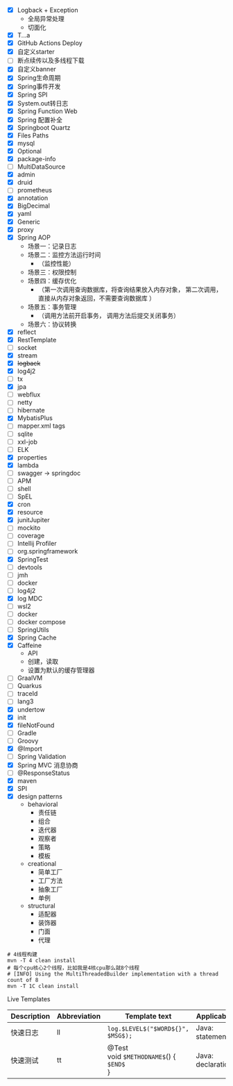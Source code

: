 - [x] Logback + Exception
    - 全局异常处理
    - 切面化
- [x] T...a
- [x] GitHub Actions Deploy
- [x] 自定义starter
- [ ] 断点续传以及多线程下载
- [x] 自定义banner
- [x] Spring生命周期
- [x] Spring事件开发
- [x] Spring SPI
- [x] System.out转日志
- [x] Spring Function Web
- [x] Spring 配置补全
- [x] Springboot Quartz
- [x] Files Paths
- [x] mysql
- [x] Optional
- [x] package-info
- [ ] MultiDataSource
- [x] admin
- [x] druid
- [ ] prometheus
- [x] annotation
- [x] BigDecimal
- [x] yaml
- [x] Generic
- [x] proxy
- [x] Spring AOP
    - 场景一：记录日志
    - 场景二：监控方法运行时间
        - （监控性能）
    - 场景三：权限控制
    - 场景四：缓存优化
        - （第一次调用查询数据库，将查询结果放入内存对象， 第二次调用， 直接从内存对象返回，不需要查询数据库 ）
    - 场景五：事务管理
        - （调用方法前开启事务， 调用方法后提交关闭事务）
    - 场景六：协议转换
- [x] reflect
- [x] RestTemplate
- [ ] socket
- [x] stream
- [x] ~~logback~~
- [x] log4j2
- [ ] tx
- [x] jpa
- [ ] webflux
- [ ] netty
- [ ] hibernate
- [x] MybatisPlus
- [ ] mapper.xml tags
- [ ] sqlite
- [ ] xxl-job
- [ ] ELK
- [x] properties
- [x] lambda
- [ ] swagger -> springdoc
- [ ] APM
- [ ] shell
- [ ] SpEL
- [x] cron
- [x] resource
- [x] junitJupiter
- [ ] mockito
- [ ] coverage
- [ ] Intellij Profiler
- [ ] org.springframework
- [x] SpringTest
- [ ] devtools
- [ ] jmh
- [ ] docker
- [ ] log4j2
- [x] log MDC
- [ ] wsl2
- [ ] docker
- [ ] docker compose
- [ ] SpringUtils
- [x] Spring Cache
- [x] Caffeine
  - API
  - 创建，读取
  - 设置为默认的缓存管理器
- [ ] GraalVM
- [ ] Quarkus
- [ ] traceId
- [ ] lang3
- [x] undertow
- [x] init
- [x] fileNotFound
- [ ] Gradle
- [ ] Groovy
- [x] @Import
- [ ] Spring Validation
- [x] Spring MVC 消息协商
- [ ] @ResponseStatus
- [x] maven
- [x] SPI
- [x] design patterns
  - behavioral
    - 责任链
    - 组合
    - 迭代器
    - 观察者
    - 策略
    - 模板
  - creational
    - 简单工厂
    - 工厂方法
    - 抽象工厂
    - 单例
  - structural
    - 适配器
    - 装饰器
    - 门面
    - 代理

```shell
# 4线程构建
mvn -T 4 clean install
# 每个cpu核心2个线程，比如我是4核cpu那么就8个线程
# [INFO] Using the MultiThreadedBuilder implementation with a thread count of 8
mvn -T 1C clean install
```
Live Templates

| Description | Abbreviation | Template text                                    | Applicable        | Variables                         |
| ----------- | ------------ | ------------------------------------------------ | ----------------- | --------------------------------- |
| 快速日志    | ll           | `log.$LEVEL$("$WORD${}", $MSG$);`                | Java: statement   | LEVEL: completeSmart()            |
| 快速测试    | tt           | @Test<br>void `$METHODNAME$`() {<br>`$END$`<br>} | Java: declaration | METHODNAME: suggestVariableName() |
